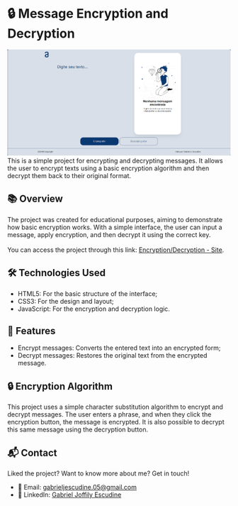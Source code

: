 # 🔒 Message Encryption and Decryption
<img src="screenshot.png" alt="Overview">
This is a simple project for encrypting and decrypting messages. 
It allows the user to encrypt texts using a basic encryption algorithm and then decrypt them back to their original format.

## 📚 Overview
The project was created for educational purposes, aiming to demonstrate how basic encryption works. With a simple interface, the user can input a message, apply encryption, and then decrypt it using the correct key.
<br>
<br>
You can access the project through this link: [Encryption/Decryption - Site](https://cryptography-project.vercel.app).

## 🛠️ Technologies Used
<ul> 
  <li>HTML5: For the basic structure of the interface;</li> 
  <li>CSS3: For the design and layout;</li> 
  <li>JavaScript: For the encryption and decryption logic.</li> 
</ul>

## 🔑 Features
<ul>
  <li>Encrypt messages: Converts the entered text into an encrypted form;</li>
  <li>Decrypt messages: Restores the original text from the encrypted message.</li>
</ul>

## 🔒 Encryption Algorithm
This project uses a simple character substitution algorithm to encrypt and decrypt messages. The user enters a phrase, and when they click the encryption button, the message is encrypted. It is also possible to decrypt this same message using the decryption button.

## 📬 Contact
Liked the project? Want to know more about me? Get in touch!

- 📧 Email: [gabrieljescudine.05@gmail.com](mailto:gabrieljescudine.05@gmail.com)
- 💼 LinkedIn: [Gabriel Joffily Escudine](https://www.linkedin.com/in/gabrieljoffilyescudine/)
